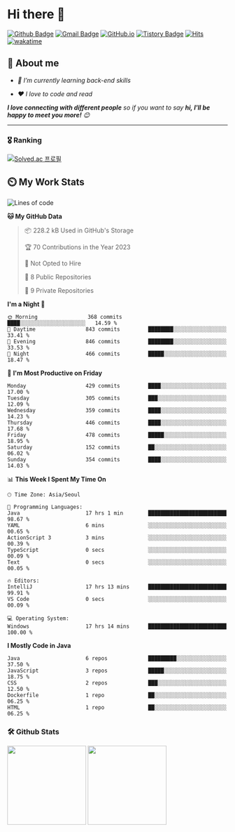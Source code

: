 # Hi there 👋
[![Github Badge](https://img.shields.io/badge/-uiw6unoh-grey?style=flat&logo=github&logoColor=white&link=https://github.com/uiw6unoh/)](https://www.github.com/uiw6unoh/) 
[![Gmail Badge](https://img.shields.io/badge/-uiw6unoh@naver.com-c14438?style=flat&logo=Gmail&logoColor=white&link=mailto:uiw6unoh@naver.com)](mailto:uiw6unoh@naver.com) 
[![GitHub.io](https://img.shields.io/badge/GitHub.io-orange?style=flat&logoColor=white)](https://uiw6unoh.github.io/)
[![Tistory Badge](https://img.shields.io/badge/Tech%20Blog-yellow?style=flat&logoColor=white)](https://#/)
[![Hits](https://hits.seeyoufarm.com/api/count/incr/badge.svg?url=https%3A%2F%2Fgithub.com%2Fuiw6unoh&count_bg=%2379C83D&title_bg=%23555555&icon=&icon_color=%23E7E7E7&title=hits&edge_flat=false)](https://hits.seeyoufarm.com)
[![wakatime](https://wakatime.com/badge/user/54252e40-b19e-45e1-9ec9-fb1c5a26c628.svg)](https://wakatime.com/@54252e40-b19e-45e1-9ec9-fb1c5a26c628)
<!-- [![Portfolio Badge](https://img.shields.io/badge/portfolio-web-blue?style=flat&link=https://github.com/uiw6unoh/)](https://github.com/uiw6unoh/)  -->

## 💬 About me
<em>
 
- 🌱 I’m currently learning back-end skills
 
- ❤️ I love to code and read
</em>

<em><b>I love connecting with different people</b> so if you want to say <b>hi, I'll be happy to meet you more!</b> 😊</em>

---
### 🎖️ Ranking
[![Solved.ac 프로필](http://mazassumnida.wtf/api/v2/generate_badge?boj=uiw6unoh)](https://www.acmicpc.net/user/uiw6unoh)

## ⏲️ My Work Stats
<!--[![uiw6unoh's wakatime stats](https://github-readme-stats.vercel.app/api/wakatime?username=uiw6unoh)]-->

<!--START_SECTION:waka-->
![Lines of code](https://img.shields.io/badge/From%20Hello%20World%20I%27ve%20Written-2.8%20million%20lines%20of%20code-blue)

**🐱 My GitHub Data** 

> 📦 228.2 kB Used in GitHub's Storage 
 > 
> 🏆 70 Contributions in the Year 2023
 > 
> 🚫 Not Opted to Hire
 > 
> 📜 8 Public Repositories 
 > 
> 🔑 9 Private Repositories 
 > 
**I'm a Night 🦉** 

```text
🌞 Morning                368 commits         ████░░░░░░░░░░░░░░░░░░░░░   14.59 % 
🌆 Daytime                843 commits         ████████░░░░░░░░░░░░░░░░░   33.41 % 
🌃 Evening                846 commits         ████████░░░░░░░░░░░░░░░░░   33.53 % 
🌙 Night                  466 commits         █████░░░░░░░░░░░░░░░░░░░░   18.47 % 
```
📅 **I'm Most Productive on Friday** 

```text
Monday                   429 commits         ████░░░░░░░░░░░░░░░░░░░░░   17.00 % 
Tuesday                  305 commits         ███░░░░░░░░░░░░░░░░░░░░░░   12.09 % 
Wednesday                359 commits         ████░░░░░░░░░░░░░░░░░░░░░   14.23 % 
Thursday                 446 commits         ████░░░░░░░░░░░░░░░░░░░░░   17.68 % 
Friday                   478 commits         █████░░░░░░░░░░░░░░░░░░░░   18.95 % 
Saturday                 152 commits         ██░░░░░░░░░░░░░░░░░░░░░░░   06.02 % 
Sunday                   354 commits         ████░░░░░░░░░░░░░░░░░░░░░   14.03 % 
```


📊 **This Week I Spent My Time On** 

```text
🕑︎ Time Zone: Asia/Seoul

💬 Programming Languages: 
Java                     17 hrs 1 min        █████████████████████████   98.67 % 
YAML                     6 mins              ░░░░░░░░░░░░░░░░░░░░░░░░░   00.65 % 
ActionScript 3           3 mins              ░░░░░░░░░░░░░░░░░░░░░░░░░   00.39 % 
TypeScript               0 secs              ░░░░░░░░░░░░░░░░░░░░░░░░░   00.09 % 
Text                     0 secs              ░░░░░░░░░░░░░░░░░░░░░░░░░   00.05 % 

🔥 Editors: 
IntelliJ                 17 hrs 13 mins      █████████████████████████   99.91 % 
VS Code                  0 secs              ░░░░░░░░░░░░░░░░░░░░░░░░░   00.09 % 

💻 Operating System: 
Windows                  17 hrs 14 mins      █████████████████████████   100.00 % 
```

**I Mostly Code in Java** 

```text
Java                     6 repos             █████████░░░░░░░░░░░░░░░░   37.50 % 
JavaScript               3 repos             █████░░░░░░░░░░░░░░░░░░░░   18.75 % 
CSS                      2 repos             ███░░░░░░░░░░░░░░░░░░░░░░   12.50 % 
Dockerfile               1 repo              ██░░░░░░░░░░░░░░░░░░░░░░░   06.25 % 
HTML                     1 repo              ██░░░░░░░░░░░░░░░░░░░░░░░   06.25 % 
```




<!--END_SECTION:waka-->

### 🛠️ Github Stats <br/>
<p>
  <img height="180em" src="https://github-readme-stats-git-masterrstaa-rickstaa.vercel.app/api?username=uiw6unoh&show_icons=true&include_all_commits=true">
  <img height="180em" src="https://github-readme-stats-git-masterrstaa-rickstaa.vercel.app/api/top-langs/?username=uiw6unoh&layout=compact">
</p>

